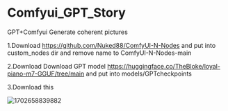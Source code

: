 # Comfyui_GPT_Story
GPT+Comfyui Generate coherent pictures

1.Download https://github.com/Nuked88/ComfyUI-N-Nodes and put into custom_nodes dir and remove name to ComfyUI-N-Nodes-main

2.Download Download GPT model https://huggingface.co/TheBloke/loyal-piano-m7-GGUF/tree/main and put into models/GPTcheckpoints

3.Download this

![1702658839882](https://github.com/StartHua/Comfyui_GPT_Story/assets/22284244/f9a733e4-7859-42c3-be70-98e30a075331)

